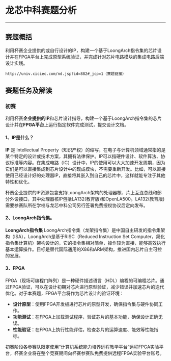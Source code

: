 # 龙芯中科赛题分析
---
## 赛题概括
利用杯赛企业提供的或自行设计的IP，构建一个基于LoongArch指令集的芯片设计并在FPGA平台上完成原型系统验证，并完成针对芯片电路模块的集成电路后端设计实践。

```
http://univ.ciciec.com/nd.jsp?id=882#_jcp=1（赛题链接）
```
## 赛题任务及解读

### 初赛
利用杯赛**企业提供的IP**和芯片设计指导，构建一个基于LoongArch指令集的芯片设计并在**FPGA平台**上运行指定软件完成测试，提交设计文档。

#### 1、IP是什么？
  **IP** 是 Intellectual Property（知识产权）的缩写，在电子与计算机领域通常指的是某个特定的设计或技术方案，其拥有法律保护。IP可以指硬件设计、软件算法、协议标准等内容。在集成电路（IC）设计中，IP的使用可以大大加速开发周期，因为它们是可以直接集成到芯片设计中的现成模块，不需要重新开发。比如，可以直接使用已经设计好的处理器IP，直接将其嵌入到自己的芯片中，这样就能专注于其他特性和优化。

  杯赛企业提供的IP资源包含支持LoongArch架构的处理器核、片上互连总线和部分外设接口，其中处理器核IP包括LA132(教育版)和OpenLA500。LA132(教育版)需要参赛队所在学校与龙芯中科公司另行签署免费授权协议后定向发布。

#### 2、LoongArch指令集。
  **LoongArch指令集** LoongArch指令集（龙架指令集）是中国自主研发的指令集架构（ISA），LoongArch是基于RISC（Reduced Instruction Set Computer，简化指令集计算机）架构设计的，它的指令集相对简单，操作较为直接，能够高效执行基本运算操作。目标是替代国际通用的X86和ARM架构，推进国内芯片自主可控的发展。

#### 3、FPGA

  FPGA（现场可编程门阵列）是一种硬件描述语言（HDL）编程的可编程芯片。通过FPGA验证，可以在设计初期对芯片进行原型验证，减少错误并加速芯片的迭代优化。对于本赛题，FPGA平台将作为芯片设计的验证环境：

- **设计原型**：使用FPGA开发板进行芯片的原型开发，确保指令集与硬件协同工作。
- **功能测试**：在FPGA上加载测试程序，验证芯片的基本功能，确保设计正确无误。
- **性能验证**：在FPGA上执行性能评估，检查芯片的运算速度、能效等性能指标。

初赛阶段各参赛队限定使用“计算机系统能力培养远程教学平台”远程FPGA实验平台，杯赛企业将在整个竞赛期间向杯赛参赛队免费提供远程FPGA实验平台账号。




